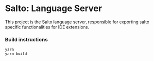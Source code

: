 # Salto: Language Server
This project is the Salto language server, responsible for exporting salto specific functionalities for IDE extensions.

### Build instructions

```
yarn
yarn build
```
